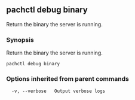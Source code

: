 ## pachctl debug binary

Return the binary the server is running.

### Synopsis


Return the binary the server is running.

```
pachctl debug binary
```

### Options inherited from parent commands

```
  -v, --verbose   Output verbose logs
```

